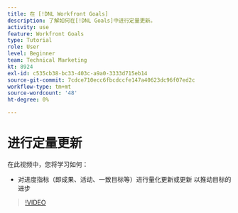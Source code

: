 ```yaml
---
title: 在 [!DNL Workfront Goals]
description: 了解如何在[!DNL Goals]中进行定量更新。
activity: use
feature: Workfront Goals
type: Tutorial
role: User
level: Beginner
team: Technical Marketing
kt: 8924
exl-id: c535cb38-bc33-403c-a9a0-3333d715eb14
source-git-commit: 7cdce710ecc6fbcdccfe147a40623dc96f07ed2c
workflow-type: tm+mt
source-wordcount: '48'
ht-degree: 0%

---
```


# 进行定量更新

在此视频中，您将学习如何：

* 对进度指标（即成果、活动、一致目标等）进行量化更新或更新 以推动目标的进步

>[!VIDEO](https://video.tv.adobe.com/v/335196/?quality=12)
